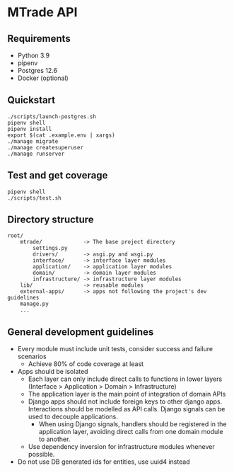 # MTrade API

## Requirements
- Python 3.9
- pipenv
- Postgres 12.6
- Docker (optional)

## Quickstart
```
./scripts/launch-postgres.sh
pipenv shell
pipenv install
export $(cat .example.env | xargs)
./manage migrate
./manage createsuperuser
./manage runserver
```

## Test and get coverage
```
pipenv shell
./scripts/test.sh
```

## Directory structure
```
root/
    mtrade/             -> The base project directory
        settings.py
        drivers/        -> asgi.py and wsgi.py
        interface/      -> interface layer modules
        application/    -> application layer modules
        domain/         -> domain layer modules
        infrastructure/ -> infrastructure layer modules
    lib/                -> reusable modules
    external-apps/      -> apps not following the project's dev guidelines
    manage.py
    ...
```

## General development guidelines
- Every module must include unit tests, consider success and failure scenarios
    - Achieve 80% of code coverage at least
- Apps should be isolated
    - Each layer can only include direct calls to functions in lower layers (Interface > Application > Domain > Infrastructure)
    - The application layer is the main point of integration of domain APIs
    - Django apps should not include foreign keys to other django apps. Interactions should be modelled as API calls. Django signals can be used to decouple applications.
        - When using Django signals, handlers should be registered in the application layer, avoiding direct calls from one domain module to another.
    - Use dependency inversion for infrastructure modules whenever possible.
- Do not use DB generated ids for entities, use uuid4 instead
